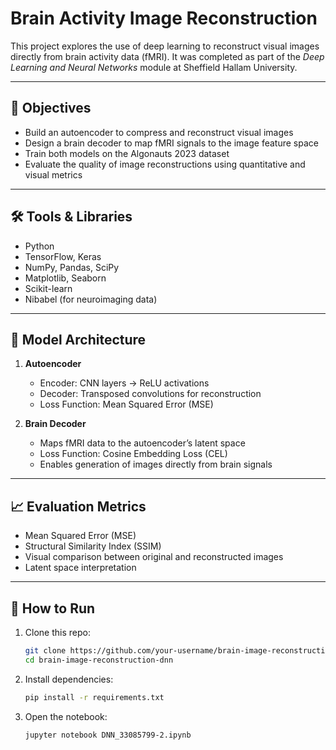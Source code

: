 # Brain Activity Image Reconstruction

This project explores the use of deep learning to reconstruct visual images directly from brain activity data (fMRI). It was completed as part of the *Deep Learning and Neural Networks* module at Sheffield Hallam University.

---

## 📌 Objectives

- Build an autoencoder to compress and reconstruct visual images
- Design a brain decoder to map fMRI signals to the image feature space
- Train both models on the Algonauts 2023 dataset
- Evaluate the quality of image reconstructions using quantitative and visual metrics

---

## 🛠️ Tools & Libraries

- Python
- TensorFlow, Keras
- NumPy, Pandas, SciPy
- Matplotlib, Seaborn
- Scikit-learn
- Nibabel (for neuroimaging data)

---

## 🧠 Model Architecture

1. **Autoencoder**
   - Encoder: CNN layers → ReLU activations
   - Decoder: Transposed convolutions for reconstruction
   - Loss Function: Mean Squared Error (MSE)

2. **Brain Decoder**
   - Maps fMRI data to the autoencoder’s latent space
   - Loss Function: Cosine Embedding Loss (CEL)
   - Enables generation of images directly from brain signals

---

## 📈 Evaluation Metrics

- Mean Squared Error (MSE)
- Structural Similarity Index (SSIM)
- Visual comparison between original and reconstructed images
- Latent space interpretation

---

## 📂 How to Run

1. Clone this repo:
   ```bash
   git clone https://github.com/your-username/brain-image-reconstruction-dnn.git
   cd brain-image-reconstruction-dnn
   
2. Install dependencies:
   ```bash
   pip install -r requirements.txt

3. Open the notebook:
   ```bash
   jupyter notebook DNN_33085799-2.ipynb
